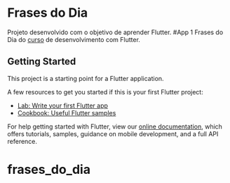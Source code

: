 # Frases do Dia

Projeto desenvolvido com o objetivo de aprender Flutter.
#App 1 Frases do Dia do [curso](https://www.udemy.com/course/desenvolvimento-android-e-ios-com-flutter/) de desenvolvimento com Flutter.

## Getting Started

This project is a starting point for a Flutter application.

A few resources to get you started if this is your first Flutter project:

- [Lab: Write your first Flutter app](https://flutter.dev/docs/get-started/codelab)
- [Cookbook: Useful Flutter samples](https://flutter.dev/docs/cookbook)

For help getting started with Flutter, view our
[online documentation](https://flutter.dev/docs), which offers tutorials,
samples, guidance on mobile development, and a full API reference.
# frases_do_dia
